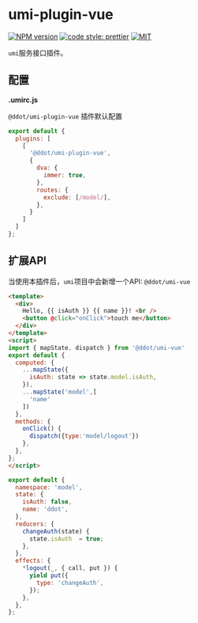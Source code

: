 # umi-plugin-vue
[![NPM version](https://img.shields.io/npm/v/@ddot/umi-plugin-vue.svg?style=flat-square)](https://npmjs.org/package/@ddot/umi-plugin-vue)
[![code style: prettier](https://img.shields.io/badge/code_style-prettier-ff69b4.svg?style=flat-square)](https://github.com/prettier/prettier)
[![MIT](https://img.shields.io/dub/l/vibe-d.svg?style=flat-square)](http://opensource.org/licenses/MIT)


`umi`服务接口插件。

## 配置

**.umirc.js** 

`@ddot/umi-plugin-vue` 插件默认配置

```js
export default {
  plugins: [
    [
      '@ddot/umi-plugin-vue',
      {
        dva: {
          immer: true,
        },
        routes: {
          exclude: [/model/],
        },
      }
    ]
  ]
};
```


## 扩展API

当使用本插件后，`umi`项目中会新增一个API: `@ddot/umi-vue`

```html
<template>
  <div>
    Hello, {{ isAuth }} {{ name }}! <br />
    <button @click="onClick">touch me</button>
  </div>
</template>
<script>
import { mapState, dispatch } from '@ddot/umi-vue'
export default {
  computed: {
    ...mapState({
      isAuth: state => state.model.isAuth,
    }),
    ...mapState('model',[
      'name'
    ])
  },
  methods: {
    onClick() {
      dispatch({type:'model/logout'})
    },
  },
};
</script>
```

```javascript
export default {
  namespace: 'model',
  state: {
    isAuth: false,
    name: 'ddot', 
  },
  reducers: {
    changeAuth(state) {
      state.isAuth  = true;
    },
  },
  effects: {
    *logout(_, { call, put }) {
      yield put({
        type: 'changeAuth',
      });
    },
  },
};

```



